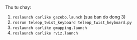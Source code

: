 Thu tu chay:
1. `roslaunch carlike gazebo.launch` (sua ban do dong 3)
2. `rosrun teleop_twist_keyboard teleop_twist_keyboard.py`
3. `roslaunch carlike gmapping.launch`
4. `roslaunch carlike rviz.launch`